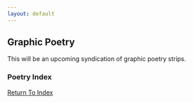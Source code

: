 ```yaml
---
layout: default
---
```

## Graphic Poetry
This will be an upcoming syndication of graphic poetry strips.

### Poetry Index

[Return To Index](https://lwflouisa.github.io/uploadedfairyalt/)
